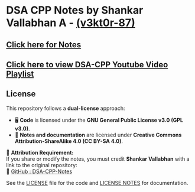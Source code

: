 # DSA CPP Notes by Shankar Vallabhan A  - [(v3kt0r-87)](https://github.com/v3kt0r-87)

## [Click here for Notes](https://github.com/v3kt0r-87/DSA-CPP-Notes/tree/main/notes)

## [Click here to view DSA-CPP Youtube Video Playlist](https://www.youtube.com/playlist?list=PLfqMhTWNBTe137I_EPQd34TsgV6IO55pt) 

## License

This repository follows a **dual-license** approach:

- 🖥 **Code** is licensed under the **GNU General Public License v3.0 (GPL v3.0)**.  
- 📖 **Notes and documentation** are licensed under **Creative Commons Attribution-ShareAlike 4.0 (CC BY-SA 4.0)**.

📌 **Attribution Requirement:**  
If you share or modify the notes, you must credit **Shankar Vallabhan** with a link to the original repository:  
🔗 [GitHub : DSA-CPP-Notes](https://github.com/v3kt0r-87/DSA-CPP-Notes)  

See the [LICENSE](LICENSE) file for the code and [LICENSE NOTES](LICENSE.notes) for documentation.

